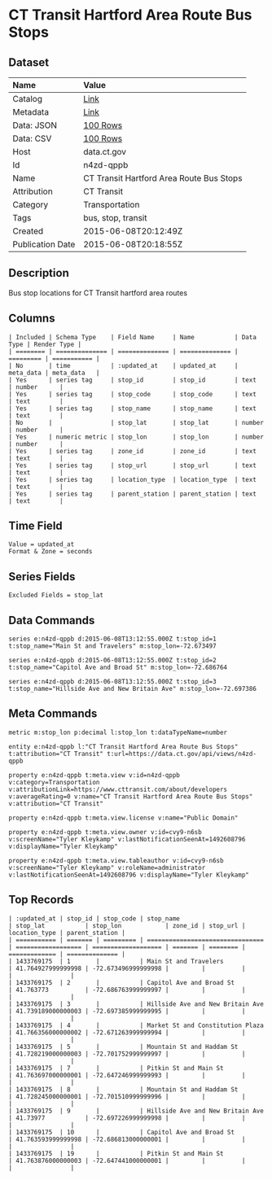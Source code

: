 # CT Transit Hartford Area Route Bus Stops

## Dataset

| Name | Value |
| :--- | :---- |
| Catalog | [Link](https://catalog.data.gov/dataset/ct-transit-hartford-area-route-bus-stops) |
| Metadata | [Link](https://data.ct.gov/api/views/n4zd-qppb) |
| Data: JSON | [100 Rows](https://data.ct.gov/api/views/n4zd-qppb/rows.json?max_rows=100) |
| Data: CSV | [100 Rows](https://data.ct.gov/api/views/n4zd-qppb/rows.csv?max_rows=100) |
| Host | data.ct.gov |
| Id | n4zd-qppb |
| Name | CT Transit Hartford Area Route Bus Stops |
| Attribution | CT Transit |
| Category | Transportation |
| Tags | bus, stop, transit |
| Created | 2015-06-08T20:12:49Z |
| Publication Date | 2015-06-08T20:18:55Z |

## Description

Bus stop locations for CT Transit hartford area routes

## Columns

```ls
| Included | Schema Type    | Field Name     | Name           | Data Type | Render Type |
| ======== | ============== | ============== | ============== | ========= | =========== |
| No       | time           | :updated_at    | updated_at     | meta_data | meta_data   |
| Yes      | series tag     | stop_id        | stop_id        | text      | number      |
| Yes      | series tag     | stop_code      | stop_code      | text      | text        |
| Yes      | series tag     | stop_name      | stop_name      | text      | text        |
| No       |                | stop_lat       | stop_lat       | number    | number      |
| Yes      | numeric metric | stop_lon       | stop_lon       | number    | number      |
| Yes      | series tag     | zone_id        | zone_id        | text      | text        |
| Yes      | series tag     | stop_url       | stop_url       | text      | text        |
| Yes      | series tag     | location_type  | location_type  | text      | text        |
| Yes      | series tag     | parent_station | parent_station | text      | text        |
```

## Time Field

```ls
Value = updated_at
Format & Zone = seconds
```

## Series Fields

```ls
Excluded Fields = stop_lat
```

## Data Commands

```ls
series e:n4zd-qppb d:2015-06-08T13:12:55.000Z t:stop_id=1 t:stop_name="Main St and Travelers" m:stop_lon=-72.673497

series e:n4zd-qppb d:2015-06-08T13:12:55.000Z t:stop_id=2 t:stop_name="Capitol Ave and Broad St" m:stop_lon=-72.686764

series e:n4zd-qppb d:2015-06-08T13:12:55.000Z t:stop_id=3 t:stop_name="Hillside Ave and New Britain Ave" m:stop_lon=-72.697386
```

## Meta Commands

```ls
metric m:stop_lon p:decimal l:stop_lon t:dataTypeName=number

entity e:n4zd-qppb l:"CT Transit Hartford Area Route Bus Stops" t:attribution="CT Transit" t:url=https://data.ct.gov/api/views/n4zd-qppb

property e:n4zd-qppb t:meta.view v:id=n4zd-qppb v:category=Transportation v:attributionLink=https://www.cttransit.com/about/developers v:averageRating=0 v:name="CT Transit Hartford Area Route Bus Stops" v:attribution="CT Transit"

property e:n4zd-qppb t:meta.view.license v:name="Public Domain"

property e:n4zd-qppb t:meta.view.owner v:id=cvy9-n6sb v:screenName="Tyler Kleykamp" v:lastNotificationSeenAt=1492608796 v:displayName="Tyler Kleykamp"

property e:n4zd-qppb t:meta.view.tableauthor v:id=cvy9-n6sb v:screenName="Tyler Kleykamp" v:roleName=administrator v:lastNotificationSeenAt=1492608796 v:displayName="Tyler Kleykamp"
```

## Top Records

```ls
| :updated_at | stop_id | stop_code | stop_name                        | stop_lat           | stop_lon            | zone_id | stop_url | location_type | parent_station | 
| =========== | ======= | ========= | ================================ | ================== | =================== | ======= | ======== | ============= | ============== | 
| 1433769175  | 1       |           | Main St and Travelers            | 41.764927999999998 | -72.673496999999998 |         |          |               |                | 
| 1433769175  | 2       |           | Capitol Ave and Broad St         | 41.763773          | -72.686763999999997 |         |          |               |                | 
| 1433769175  | 3       |           | Hillside Ave and New Britain Ave | 41.739189000000003 | -72.697385999999995 |         |          |               |                | 
| 1433769175  | 4       |           | Market St and Constitution Plaza | 41.766356000000002 | -72.671263999999994 |         |          |               |                | 
| 1433769175  | 5       |           | Mountain St and Haddam St        | 41.728219000000003 | -72.701752999999997 |         |          |               |                | 
| 1433769175  | 7       |           | Pitkin St and Main St            | 41.763697000000001 | -72.647246999999993 |         |          |               |                | 
| 1433769175  | 8       |           | Mountain St and Haddam St        | 41.728245000000001 | -72.701510999999996 |         |          |               |                | 
| 1433769175  | 9       |           | Hillside Ave and New Britain Ave | 41.73977           | -72.697226999999998 |         |          |               |                | 
| 1433769175  | 10      |           | Capitol Ave and Broad St         | 41.763593999999998 | -72.686813000000001 |         |          |               |                | 
| 1433769175  | 19      |           | Pitkin St and Main St            | 41.763876000000003 | -72.647441000000001 |         |          |               |                | 
```